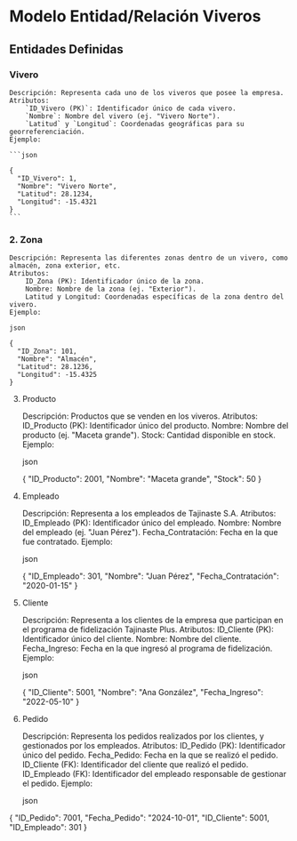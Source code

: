# Modelo Entidad/Relación Viveros

## Entidades Definidas

### Vivero

    Descripción: Representa cada uno de los viveros que posee la empresa.
    Atributos:
        `ID_Vivero (PK)`: Identificador único de cada vivero.
        `Nombre`: Nombre del vivero (ej. "Vivero Norte").
        `Latitud` y `Longitud`: Coordenadas geográficas para su georreferenciación.
    Ejemplo:

    ```json

    {
      "ID_Vivero": 1,
      "Nombre": "Vivero Norte",
      "Latitud": 28.1234,
      "Longitud": -15.4321
    }
    ```

### 2. Zona

    Descripción: Representa las diferentes zonas dentro de un vivero, como almacén, zona exterior, etc.
    Atributos:
        ID_Zona (PK): Identificador único de la zona.
        Nombre: Nombre de la zona (ej. "Exterior").
        Latitud y Longitud: Coordenadas específicas de la zona dentro del vivero.
    Ejemplo:

    json

    {
      "ID_Zona": 101,
      "Nombre": "Almacén",
      "Latitud": 28.1236,
      "Longitud": -15.4325
    }

3. Producto

    Descripción: Productos que se venden en los viveros.
    Atributos:
        ID_Producto (PK): Identificador único del producto.
        Nombre: Nombre del producto (ej. "Maceta grande").
        Stock: Cantidad disponible en stock.
    Ejemplo:

    json

    {
      "ID_Producto": 2001,
      "Nombre": "Maceta grande",
      "Stock": 50
    }

4. Empleado

    Descripción: Representa a los empleados de Tajinaste S.A.
    Atributos:
        ID_Empleado (PK): Identificador único del empleado.
        Nombre: Nombre del empleado (ej. "Juan Pérez").
        Fecha_Contratación: Fecha en la que fue contratado.
    Ejemplo:

    json

    {
      "ID_Empleado": 301,
      "Nombre": "Juan Pérez",
      "Fecha_Contratación": "2020-01-15"
    }

5. Cliente

    Descripción: Representa a los clientes de la empresa que participan en el programa de fidelización Tajinaste Plus.
    Atributos:
        ID_Cliente (PK): Identificador único del cliente.
        Nombre: Nombre del cliente.
        Fecha_Ingreso: Fecha en la que ingresó al programa de fidelización.
    Ejemplo:

    json

    {
      "ID_Cliente": 5001,
      "Nombre": "Ana González",
      "Fecha_Ingreso": "2022-05-10"
    }

6. Pedido

    Descripción: Representa los pedidos realizados por los clientes, y gestionados por los empleados.
    Atributos:
        ID_Pedido (PK): Identificador único del pedido.
        Fecha_Pedido: Fecha en la que se realizó el pedido.
        ID_Cliente (FK): Identificador del cliente que realizó el pedido.
        ID_Empleado (FK): Identificador del empleado responsable de gestionar el pedido.
    Ejemplo:

    json

{
  "ID_Pedido": 7001,
  "Fecha_Pedido": "2024-10-01",
  "ID_Cliente": 5001,
  "ID_Empleado": 301
}